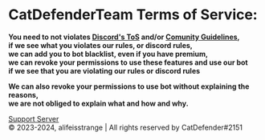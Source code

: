 # CatDefenderTeam Terms of Service:

**You need to not violates [Discord's ToS](https://discord.com/terms) and/or [Comunity Guidelines](https://discord.com/guidelines),          
if we see what you violates our rules, or discord rules,         
we can add you to bot blacklist, even if you have premium,         
we can revoke your permissions to use these features and use our bot          
if we see that you are violating our rules or discord rules**

**We can also revoke your permissions to use bot without explaining the reasons,            
we are not obliged to explain what and how and why.**     

[Support Server](https://discord.com/invite/ns9cHrCxmk)            
© 2023-2024, alifeisstrange | All rights reserved by CatDefender#2151
